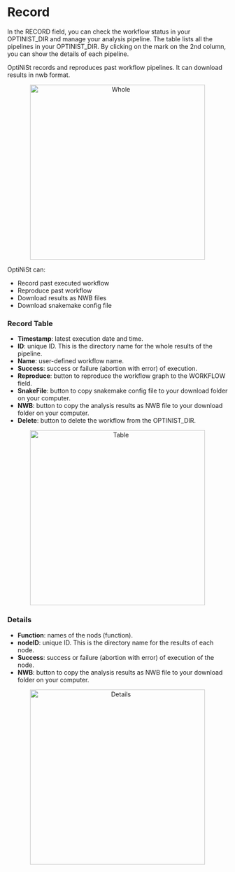 Record
=================
In the RECORD field, you can check the workflow status in your OPTINIST_DIR and manage your analysis pipeline. The table lists all the pipelines in your OPTINIST_DIR. By clicking on the mark on the 2nd column, you can show the details of each pipeline.

OptiNiSt records and reproduces past workflow pipelines. It can download results in nwb format.
<br>
<p align="center">
<img width="400px" src="https://github.com/oist/optinist/blob/main/docs/_static/record/whole.png" alt="Whole"/>
</p>


OptiNiSt can:
- Record past executed workflow
- Reproduce past workflow
- Download results as NWB files
- Download snakemake config file

### Record Table
- **Timestamp**: latest execution date and time.
- **ID**: unique ID. This is the directory name for the whole results of the pipeline.
- **Name**: user-defined workflow name.
- **Success**: success or failure (abortion with error) of execution.
- **Reproduce**: button to reproduce the workflow graph to the WORKFLOW field. 
- **SnakeFile**: button to copy snakemake config file to your download folder on your computer.
- **NWB**: button to copy the analysis results as NWB file to your download folder on your computer.
- **Delete**: button to delete the workflow from the OPTINIST_DIR.

<p align="center">
<img width="400px" src="https://github.com/oist/optinist/blob/main/docs/_static/record/components/table.png" alt="Table"/>
</p>


### Details
- **Function**: names of the nods (function).
- **nodeID**: unique ID. This is the directory name for the results of each node.
- **Success**: success or failure (abortion with error) of execution of the node.
- **NWB**: button to copy the analysis results as NWB file to your download folder on your computer.


<p align="center">
<img width="400px" src="https://github.com/oist/optinist/blob/main/docs/_static/record/components/details.png" alt="Details"/>
</p>
